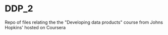 # DDP_2
Repo of files relating the the "Developing data products" course from Johns Hopkins' hosted on Coursera
